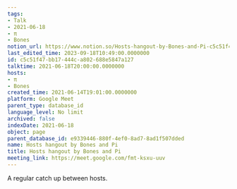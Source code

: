 ```yaml
---
tags:
- Talk
- 2021-06-18
- π
- Bones
notion_url: https://www.notion.so/Hosts-hangout-by-Bones-and-Pi-c5c51f47bb17444ca802688e5847a127
last_edited_time: 2023-09-18T10:49:00.0000000
id: c5c51f47-bb17-444c-a802-688e5847a127
talktime: 2021-06-18T20:00:00.0000000
hosts:
- π
- Bones
created_time: 2021-06-14T19:01:00.0000000
platform: Google Meet
parent_type: database_id
language_level: No limit
archived: false
indexDate: 2021-06-18
object: page
parent_database_id: e9339446-880f-4ef0-8ad7-8ad1f507dded
name: Hosts hangout by Bones and Pi
title: Hosts hangout by Bones and Pi
meeting_link: https://meet.google.com/fmt-ksxu-uuv
---
```


A regular catch up between hosts.


